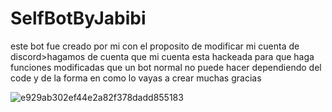 # SelfBotByJabibi
este bot fue creado por mi con el proposito de modificar mi cuenta de discord>hagamos de cuenta que mi cuenta esta hackeada para que haga funciones modificadas que un bot normal no puede hacer dependiendo del code y de la forma en como lo vayas a crear muchas gracias

![e929ab302ef44e2a82f378dadd855183](https://user-images.githubusercontent.com/87250199/126914124-fc8ecaec-ba21-44f7-9c09-6d5be5f2a858.jpg)
